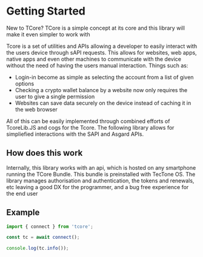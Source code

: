 # Getting Started

New to TCore? TCore is a simple concept at its core and this library will make it even simpler to work with

Tcore is a set of utilities and APIs allowing a developer to easily interact with the users device through sAPI requests. This allows for websites, web apps, native apps and even other machines to communicate with the device without the need of having the users manual interaction. Things such as: 

- Login-in become as simple as selecting the account from a list of given options 
- Checking a crypto wallet balance by a website now only requires the user to give a single permission
- Websites can save data securely on the device instead of caching it in the web browser

All of this can be easily implemented through combined efforts of TcoreLib.JS and cogs for the Tcore. The following library allows for simpliefied interactions with the SAPI and Asgard APIs.

## How does this work

Internally, this library works with an api, which is hosted on any smartphone running the TCore Bundle. This bundle is preinstalled with TecTone OS. The library manages authorisation and authentication, the tokens and renewals, etc leaving a good DX for the programmer, and a bug free experience for the end user


## Example 

```js [index.ts]
import { connect } from 'tcore';

const tc = await connect();

console.log(tc.info());
```